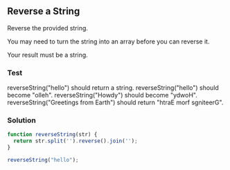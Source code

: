 ## Reverse a String 
Reverse the provided string.

You may need to turn the string into an array before you can reverse it.

Your result must be a string.

### Test 
reverseString("hello") should return a string.
reverseString("hello") should become "olleh".
reverseString("Howdy") should become "ydwoH".
reverseString("Greetings from Earth") should return "htraE morf sgniteerG".

### Solution
```js
function reverseString(str) {
  return str.split('').reverse().join('');
}

reverseString("hello");
```
